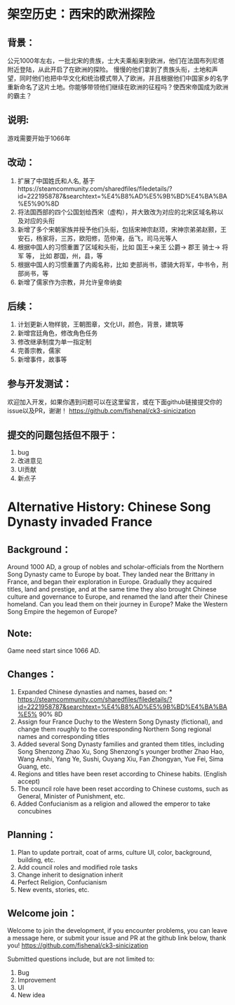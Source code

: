 # 架空历史：西宋的欧洲探险

## 背景：
公元1000年左右，一批北宋的贵族，士大夫乘船来到欧洲，他们在法国布列尼塔附近登陆，从此开启了在欧洲的探险。
慢慢的他们拿到了贵族头衔，土地和声望，同时他们也把中华文化和统治模式带入了欧洲，并且根据他们中国家乡的名字重新命名了这片土地。你能够带领他们继续在欧洲的征程吗？使西宋帝国成为欧洲的霸主？

## 说明:
游戏需要开始于1066年

## 改动：
1. 扩展了中国姓氏和人名, 基于https://steamcommunity.com/sharedfiles/filedetails/?id=2221958787&searchtext=%E4%B8%AD%E5%9B%BD%E4%BA%BA%E5%90%8D
2. 将法国西部的四个公国划给西宋（虚构），并大致改为对应的北宋区域名称以及对应的头衔
3. 新增了多个宋朝家族并授予他们头衔，包括宋神宗赵顼，宋神宗弟弟赵颢，王安石，杨家将，三苏，欧阳修，范仲淹，岳飞，司马光等人
4. 根据中国人的习惯重置了区域和头衔，比如 国王->亲王 公爵-> 郡王 骑士-> 将军 等， 比如 郡国，州，县，等
5. 根据中国人的习惯重置了内阁名称，比如 吏部尚书，骠骑大将军，中书令，刑部尚书，等
6. 新增了儒家作为宗教，并允许皇帝纳妾

## 后续：

 1. 计划更新人物样貌，王朝图章，文化UI，颜色，背景，建筑等
 2. 新增宫廷角色，修改角色任务
 3. 修改继承制度为单一指定制
 4. 完善宗教，儒家
 5. 新增事件，故事等

## 参与开发测试：
欢迎加入开发，如果你遇到问题可以在这里留言，或在下面github链接提交你的issue以及PR，谢谢！
https://github.com/fishenal/ck3-sinicization

## 提交的问题包括但不限于：
1. bug
2. 改进意见
3. UI贡献
4. 新点子


# Alternative History: Chinese Song Dynasty invaded France

## Background：
Around 1000 AD, a group of nobles and scholar-officials from the Northern Song Dynasty came to Europe by boat. They landed near the Brittany in France, and began their exploration in Europe.
Gradually they acquired titles, land and prestige, and at the same time they also brought Chinese culture and governance to Europe, and renamed the land after their Chinese homeland. Can you lead them on their journey in Europe? Make the Western Song Empire the hegemon of Europe?

## Note:
Game need start since 1066 AD.

## Changes：
1. Expanded Chinese dynasties and names, based on: * https://steamcommunity.com/sharedfiles/filedetails/?id=2221958787&searchtext=%E4%B8%AD%E5%9B%BD%E4%BA%BA%E5% 90% 8D
2. Assign four France Duchy to the Western Song Dynasty (fictional), and change them roughly to the corresponding Northern Song regional names and corresponding titles
3. Added several Song Dynasty families and granted them titles, including Song Shenzong Zhao Xu, Song Shenzong's younger brother Zhao Hao, Wang Anshi, Yang Ye, Sushi, Ouyang Xiu, Fan Zhongyan, Yue Fei, Sima Guang, etc.
4. Regions and titles have been reset according to Chinese habits. (English accept)
5. The council role have been reset according to Chinese customs, such as General, Minister of Punishment, etc.
6. Added Confucianism as a religion and allowed the emperor to take concubines

## Planning：
1. Plan to update portrait, coat of arms, culture UI, color, background, building, etc.
2. Add council roles and modified role tasks
3. Change inherit to designation inherit
4. Perfect Religion, Confucianism
5. New events, stories, etc.

## Welcome join：
Welcome to join the development, if you encounter problems, you can leave a message here, or submit your issue and PR at the github link below, thank you!
https://github.com/fishenal/ck3-sinicization

Submitted questions include, but are not limited to:
1. Bug
2. Improvement
3. UI
4. New idea
